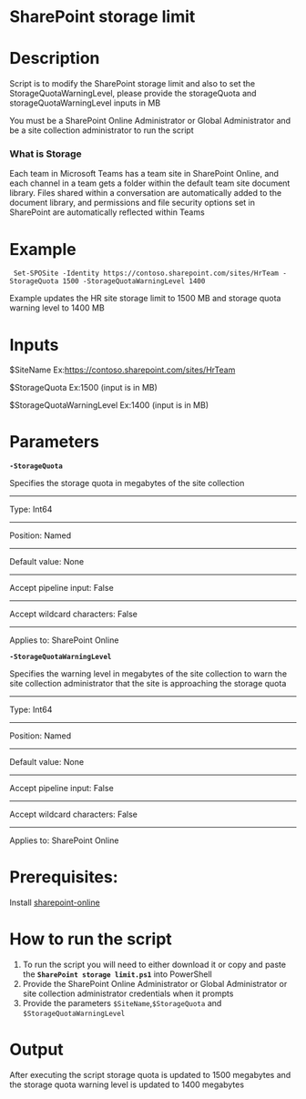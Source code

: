 # SharePoint storage limit

# Description

Script is to modify the SharePoint storage limit and also to set the StorageQuotaWarningLevel, please provide the storageQuota and storageQuotaWarningLevel inputs in MB

You must be a SharePoint Online Administrator or Global Administrator and be a site collection administrator to run the script

### What is Storage

Each team in Microsoft Teams has a team site in SharePoint Online, and each channel in a team gets a folder within the default team site document library. Files shared within a conversation are automatically added to the document library, and permissions and file security options set in SharePoint are automatically reflected within Teams

# Example

     Set-SPOSite -Identity https://contoso.sharepoint.com/sites/HrTeam -StorageQuota 1500 -StorageQuotaWarningLevel 1400

Example updates the HR site storage limit to 1500 MB and storage quota warning level to 1400 MB 

# Inputs

 $SiteName Ex:https://contoso.sharepoint.com/sites/HrTeam
 
 $StorageQuota Ex:1500 (input is in MB)
 
 $StorageQuotaWarningLevel Ex:1400 (input is in MB)
 
# Parameters

**`-StorageQuota`**

Specifies the storage quota in megabytes of the site collection
- - -
Type:	Int64
- - -
Position:	Named
- - -
Default value:	None
- - -
Accept pipeline input:	False
- - -
Accept wildcard characters:	False
- - -
Applies to:	SharePoint Online


**`-StorageQuotaWarningLevel`**

Specifies the warning level in megabytes of the site collection to warn the site collection administrator that the site is approaching the storage quota
- - -
Type:	Int64
- - -
Position:	Named
- - -
Default value:	None
- - -
Accept pipeline input:	False
- - -
Accept wildcard characters:	False
- - -
Applies to:	SharePoint Online
 
# Prerequisites:

 Install [sharepoint-online](https://docs.microsoft.com/en-us/powershell/sharepoint/sharepoint-online/connect-sharepoint-online?view=sharepoint-ps)

# How to run the script

1. To run the script you will need to either download it or copy and paste the **`SharePoint storage limit.ps1`** into PowerShell
2. Provide the SharePoint Online Administrator or Global Administrator or site collection administrator credentials when it prompts
3. Provide the parameters `$SiteName`,`$StorageQuota` and `$StorageQuotaWarningLevel`

# Output

 After executing the script storage quota is updated to 1500 megabytes and the storage quota warning level is updated to 1400 megabytes
